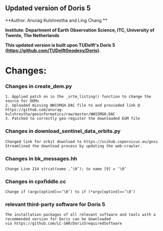 ## Updated version of Doris 5

**Author: Anurag Kulshrestha and Ling Chang **

**Institute: Department of Earth Observation Science, ITC, University of Twente, The Netherlands**

**This updated version is built upon TUDelft's Doris 5 (https://github.com/TUDelftGeodesy/Doris).**
# Changes:
### Changes in create_dem.py
    1. Applied patch on in the _srtm_listing() function to change the source for DEMs
    2. Uploaded missing WW15MGH.DAC file to and provieded link @ https://github.com/anurag-kulshrestha/geoinformatics/raw/master/WW15MGH.DAC
    3. Patched to correctly geo-register the downloaded EGM file

### Changes in download_sentinel_data_orbits.py
    Changed link for orbit download to https://scihub.copernicus.eu/gnss
    Streamlined the download process by updating the web-crawler.

### Changes in bk_messages.hh
    Change Line 214 strcat(name ,’\0’); to name [9] = ’\0’
### Changes in cpxfiddle.cc
    Change if (argv[optind]==’\0’) to if (*argv[optind]==’\0’)

### relevant third-party software for Doris 5
    The installation packages of all relevant software and tools with a recommended version for Doris can be downloaded 
    via https://github.com/LC-SAR/Doris5requiredSoftware
